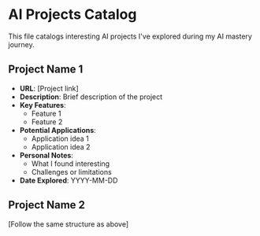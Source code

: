 # AI Projects Catalog

This file catalogs interesting AI projects I've explored during my AI mastery journey.

## Project Name 1

- **URL**: [Project link]
- **Description**: Brief description of the project
- **Key Features**:
  - Feature 1
  - Feature 2
- **Potential Applications**:
  - Application idea 1
  - Application idea 2
- **Personal Notes**:
  - What I found interesting
  - Challenges or limitations
- **Date Explored**: YYYY-MM-DD

## Project Name 2

[Follow the same structure as above]
